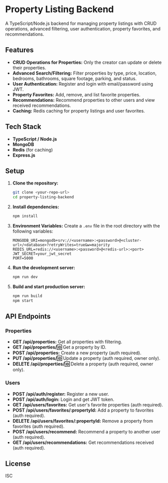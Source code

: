 # Property Listing Backend

A TypeScript/Node.js backend for managing property listings with CRUD operations, advanced filtering, user authentication, property favorites, and recommendations.

## Features

- **CRUD Operations for Properties:** Only the creator can update or delete their properties.
- **Advanced Search/Filtering:** Filter properties by type, price, location, bedrooms, bathrooms, square footage, parking, and status.
- **User Authentication:** Register and login with email/password using JWT.
- **Property Favorites:** Add, remove, and list favorite properties.
- **Recommendations:** Recommend properties to other users and view received recommendations.
- **Caching:** Redis caching for property listings and user favorites.

## Tech Stack

- **TypeScript / Node.js**
- **MongoDB**
- **Redis** (for caching)
- **Express.js**

## Setup

1. **Clone the repository:**
   ```bash
   git clone <your-repo-url>
   cd property-listing-backend
   ```

2. **Install dependencies:**
   ```bash
   npm install
   ```

3. **Environment Variables:**
   Create a `.env` file in the root directory with the following variables:
   ```
   MONGODB_URI=mongodb+srv://<username>:<password>@<cluster-url>/<database>?retryWrites=true&w=majority
   REDIS_URL=redis://<username>:<password>@<redis-url>:<port>
   JWT_SECRET=your_jwt_secret
   PORT=5000
   ```

4. **Run the development server:**
   ```bash
   npm run dev
   ```

5. **Build and start production server:**
   ```bash
   npm run build
   npm start
   ```

## API Endpoints

### Properties

- **GET /api/properties:** Get all properties with filtering.
- **GET /api/properties/:id:** Get a property by ID.
- **POST /api/properties:** Create a new property (auth required).
- **PUT /api/properties/:id:** Update a property (auth required, owner only).
- **DELETE /api/properties/:id:** Delete a property (auth required, owner only).

### Users

- **POST /api/auth/register:** Register a new user.
- **POST /api/auth/login:** Login and get JWT token.
- **GET /api/users/favorites:** Get user's favorite properties (auth required).
- **POST /api/users/favorites/:propertyId:** Add a property to favorites (auth required).
- **DELETE /api/users/favorites/:propertyId:** Remove a property from favorites (auth required).
- **POST /api/users/recommend:** Recommend a property to another user (auth required).
- **GET /api/users/recommendations:** Get recommendations received (auth required).

## License

ISC 